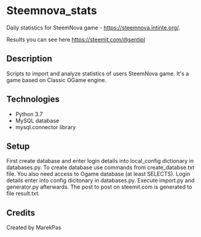 # Steemnova_stats
Daily statistics for SteemNova game - https://steemnova.intinte.org/.

Results you can see here https://steemit.com/@sentipl

## Description
Scripts to import and analyze statistics of users SteemNova game. It's a game based on Classic OGame engine.

## Technologies
* Python 3.7
* MySQL database
* mysql.connector library

## Setup
First create database and enter login details into local_config dictionary in databases.py. To create database use commands from create_databse.txt file.
You also need access to Ogame database (at least SELECTS). Login details enter into config dicitonary in databases.py.
Execute import.py and generator.py afterwards. The post to post on steemit.com is generated to file result.txt.

## Credits
Created by MarekPas
